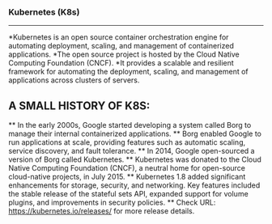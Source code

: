 ### Kubernetes (K8s)
-------------------

*Kubernetes is an open source container orchestration engine for automating deployment, scaling, and management of containerized applications. 
*The open source project is hosted by the Cloud Native Computing Foundation (CNCF).
*It provides a scalable and resilient framework for automating the deployment, scaling, and management of applications across clusters of servers.

## A SMALL HISTORY OF K8S:
**	In the early 2000s, Google started developing a system called Borg to manage their internal containerized applications. 
**	Borg enabled Google to run applications at scale, providing features such as automatic scaling, service discovery, and fault tolerance.
**	In 2014, Google open-sourced a version of Borg called Kubernetes.
**	Kubernetes was donated to the Cloud Native Computing Foundation (CNCF), a neutral home for open-source cloud-native projects, in July 2015.
**	Kubernetes 1.8 added significant enhancements for storage, security, and networking. Key features included the stable release of the stateful sets API, expanded support for volume plugins, and improvements in security policies.
**	Check URL: https://kubernetes.io/releases/ for more release details.
